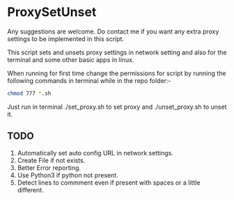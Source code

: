 # ProxySetUnset

Any suggestions are welcome. Do contact me if you want any extra proxy settings to be implemented in this script.

This script sets and unsets proxy settings in network setting and also for the terminal and some other basic apps in linux.

When running for first time change the permissions for script by running the following commands in terminal while in the repo folder:-
```bash
chmod 777 *.sh
```

Just run in terminal ./set_proxy.sh to set proxy
and ./unset_proxy.sh to unset it.

## TODO

1. Automatically set auto config URL in network settings.
2. Create File if not exists.
3. Better Error reporting.
4. Use Python3 if python not present.
5. Detect lines to commment even if present with spaces or a little different.
